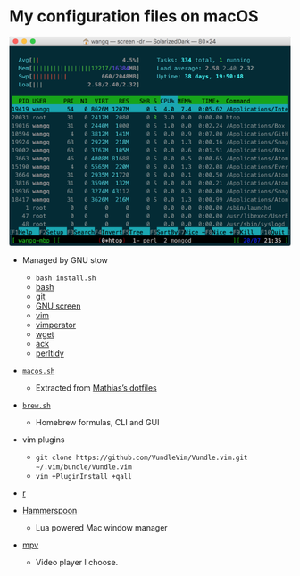 # My configuration files on macOS

![Screenshot of a terminal window](images/screen.png)

* Managed by GNU stow
    * `bash install.sh`
    * [bash](bash/)
    * [git](git/)
    * [GNU screen](screen/.screenrc)
    * [vim](vim/.vimrc)
    * [vimperator](vimperator/.vimperatorrc)
    * [wget](wget/.wgetrc)
    * [ack](ack/.ackrc)
    * [perltidy](perltidy/.perltidyrc)

* [`macos.sh`](macos.sh)
    * Extracted from [Mathias’s dotfiles](https://github.com/mathiasbynens/dotfiles/blob/master/.macos)
* [`brew.sh`](brew.sh)
    * Homebrew formulas, CLI and GUI
* vim plugins
    * `git clone https://github.com/VundleVim/Vundle.vim.git ~/.vim/bundle/Vundle.vim`
    * `vim +PluginInstall +qall`
* [r](r/)

* [Hammerspoon](hammerspoon/)
    * Lua powered Mac window manager
* [mpv](mpv/)
    * Video player I choose.
